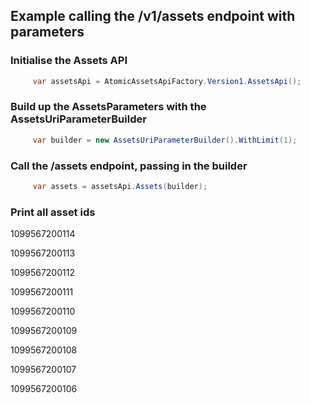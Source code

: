 ## Example calling the /v1/assets endpoint with parameters
### Initialise the Assets API
```csharp
     var assetsApi = AtomicAssetsApiFactory.Version1.AssetsApi();
```
 
### Build up the AssetsParameters with the AssetsUriParameterBuilder
```csharp
     var builder = new AssetsUriParameterBuilder().WithLimit(1);
```
 
### Call the /assets endpoint, passing in the builder
```csharp
     var assets = assetsApi.Assets(builder);
```
 
### Print all asset ids
1099567200114

1099567200113  

1099567200112  

1099567200111 

1099567200110  

1099567200109  

1099567200108 

1099567200107 

1099567200106 
